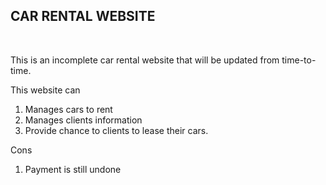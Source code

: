 
<h2> CAR RENTAL WEBSITE </h2><br>
<p>This is an incomplete car rental website that will be updated from time-to-time.</p>
<p>This website can</p>
<ol>
<li>Manages cars to rent</li>
<li>Manages clients information</li>
<li>Provide chance to clients to lease their cars.</li>
</ol>
<p>Cons</p>
<ol>
<li>Payment is still undone</li>

</ol>
